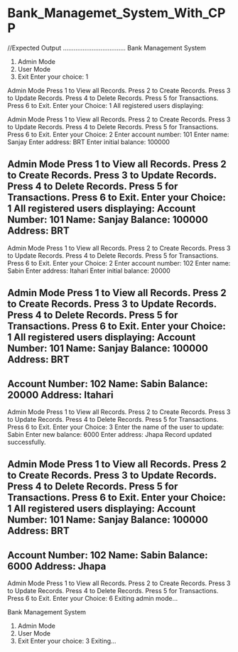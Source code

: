# Bank_Managemet_System_With_CPP
//Expected Output
...................................
Bank Management System
1. Admin Mode
2. User Mode
3. Exit
Enter your choice: 1

Admin Mode
Press 1 to View all Records.
Press 2 to Create Records.
Press 3 to Update Records.
Press 4 to Delete Records.
Press 5 for Transactions.
Press 6 to Exit.
Enter your Choice: 1
All registered users displaying:

Admin Mode
Press 1 to View all Records.
Press 2 to Create Records.
Press 3 to Update Records.
Press 4 to Delete Records.
Press 5 for Transactions.
Press 6 to Exit.
Enter your Choice: 2
Enter account number: 101
Enter name: Sanjay
Enter address: BRT
Enter initial balance: 100000

Admin Mode
Press 1 to View all Records.
Press 2 to Create Records.
Press 3 to Update Records.
Press 4 to Delete Records.
Press 5 for Transactions.
Press 6 to Exit.
Enter your Choice: 1
All registered users displaying:
Account Number: 101
Name: Sanjay
Balance: 100000
Address: BRT
------------------

Admin Mode
Press 1 to View all Records.
Press 2 to Create Records.
Press 3 to Update Records.
Press 4 to Delete Records.
Press 5 for Transactions.
Press 6 to Exit.
Enter your Choice: 2
Enter account number: 102
Enter name: Sabin
Enter address: Itahari
Enter initial balance: 20000

Admin Mode
Press 1 to View all Records.
Press 2 to Create Records.
Press 3 to Update Records.
Press 4 to Delete Records.
Press 5 for Transactions.
Press 6 to Exit.
Enter your Choice: 1
All registered users displaying:
Account Number: 101
Name: Sanjay
Balance: 100000
Address: BRT
------------------
Account Number: 102
Name: Sabin
Balance: 20000
Address: Itahari
------------------

Admin Mode
Press 1 to View all Records.
Press 2 to Create Records.
Press 3 to Update Records.
Press 4 to Delete Records.
Press 5 for Transactions.
Press 6 to Exit.
Enter your Choice: 3
Enter the name of the user to update: Sabin
Enter new balance: 6000
Enter address: Jhapa
Record updated successfully.

Admin Mode
Press 1 to View all Records.
Press 2 to Create Records.
Press 3 to Update Records.
Press 4 to Delete Records.
Press 5 for Transactions.
Press 6 to Exit.
Enter your Choice: 1
All registered users displaying:
Account Number: 101
Name: Sanjay
Balance: 100000
Address: BRT
------------------
Account Number: 102
Name: Sabin
Balance: 6000
Address: Jhapa
------------------

Admin Mode
Press 1 to View all Records.
Press 2 to Create Records.
Press 3 to Update Records.
Press 4 to Delete Records.
Press 5 for Transactions.
Press 6 to Exit.
Enter your Choice: 6
Exiting admin mode...

Bank Management System
1. Admin Mode
2. User Mode
3. Exit
Enter your choice: 3
Exiting...

